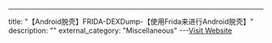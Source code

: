 ---
title: "【Android脱壳】FRIDA-DEXDump-【使用Frida来进行Android脱壳】"
description: ""
external_category: "Miscellaneous"
---[Visit Website](https://github.com/hluwa/FRIDA-DEXDump)

